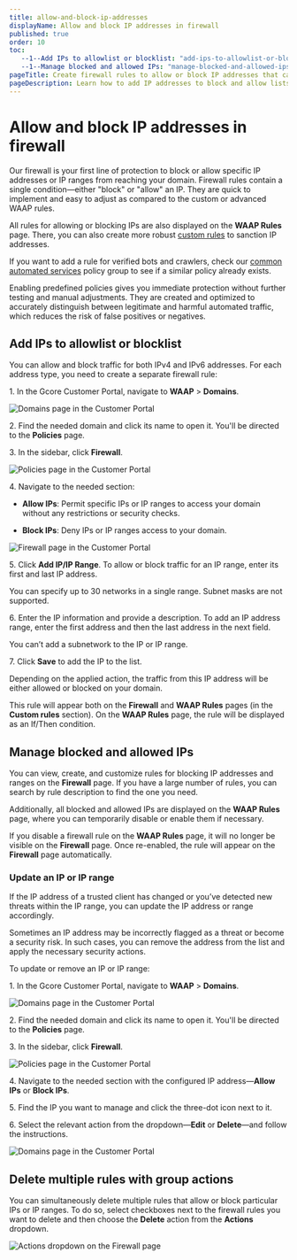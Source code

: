 ```yaml
---
title: allow-and-block-ip-addresses
displayName: Allow and block IP addresses in firewall
published: true
order: 10
toc:
   --1--Add IPs to allowlist or blocklist: "add-ips-to-allowlist-or-blocklist"
   --1--Manage blocked and allowed IPs: "manage-blocked-and-allowed-ips"
pageTitle: Create firewall rules to allow or block IP addresses that can access your domain | Gcore
pageDescription: Learn how to add IP addresses to block and allow lists.
---
```

# Allow and block IP addresses in firewall

Our firewall is your first line of protection to block or allow specific IP addresses or IP ranges from reaching your domain. Firewall rules contain a single condition—either "block" or "allow" an IP. They are quick to implement and easy to adjust as compared to the custom or advanced WAAP rules.

All rules for allowing or blocking IPs are also displayed on the  **WAAP Rules** page. There, you can also create more robust <a href="https://gcore.com/docs/waap/waap-rules/custom-rules" target="_blank">custom rules</a> to sanction IP addresses. 

<alert-element type="tip" title="Tip">

If you want to add a rule for verified bots and crawlers, check our <a href="https://gcore.com/docs/waap/waap-policies/common-automated-services" target="_blank">common automated services</a> policy group to see if a similar policy already exists. 

Enabling predefined policies gives you immediate protection without further testing and manual adjustments. They are created and optimized to accurately distinguish between legitimate and harmful automated traffic, which reduces the risk of false positives or negatives.

</alert-element>

## Add IPs to allowlist or blocklist 

You can allow and block traffic for both IPv4 and IPv6 addresses. For each address type, you need to create a separate firewall rule:

1\. In the Gcore Customer Portal, navigate to **WAAP** > **Domains**. 

<img src="https://assets.gcore.pro/docs/waap/ip-security/domains-waap-page.png" alt="Domains page in the Customer Portal">

2\. Find the needed domain and click its name to open it. You'll be directed to the **Policies** page.

3\. In the sidebar, click **Firewall**.

<img src="https://assets.gcore.pro/docs/waap/ip-security/policies-page-firewall-tab.png" alt="Policies page in the Customer Portal">

4\. Navigate to the needed section:

* **Allow IPs**: Permit specific IPs or IP ranges to access your domain without any restrictions or security checks.

* **Block IPs**: Deny IPs or IP ranges access to your domain.

<img src="https://assets.gcore.pro/docs/waap/ip-security/firewall-page.png" alt="Firewall page in the Customer Portal">

5\. Click **Add IP/IP Range**. To allow or block traffic for an IP range, enter its first and last IP address. 

You can specify up to 30 networks in a single range. Subnet masks are not supported. 

6\. Enter the IP information and provide a description. To add an IP address range, enter the first address and then the last address in the next field. 

<alert-element type="info" title="Info">
 
You can’t add a subnetwork to the IP or IP range. 
 
</alert-element>

7\. Click **Save** to add the IP to the list.

Depending on the applied action, the traffic from this IP address will be either allowed or blocked on your domain. 

This rule will appear both on the **Firewall** and **WAAP Rules** pages (in the **Custom rules** section). On the **WAAP Rules** page, the rule will be displayed as an If/Then condition.

## Manage blocked and allowed IPs 

You can view, create, and customize rules for blocking IP addresses and ranges on the **Firewall** page. If you have a large number of rules, you can search by rule description to find the one you need. 

Additionally, all blocked and allowed IPs are displayed on the **WAAP Rules** page, where you can temporarily disable or enable them if necessary. 

<alert-element type="warning" title="Warning">

If you disable a firewall rule on the **WAAP Rules** page, it will no longer be visible on the **Firewall** page. Once re-enabled, the rule will appear on the **Firewall** page automatically.

</alert-element>


### Update an IP or IP range 

If the IP address of a trusted client has changed or you’ve detected new threats within the IP range, you can update the IP address or range accordingly.  

Sometimes an IP address may be incorrectly flagged as a threat or become a security risk. In such cases, you can remove the address from the list and apply the necessary security actions. 

To update or remove an IP or IP range:

1\. In the Gcore Customer Portal, navigate to **WAAP** > **Domains**. 

<img src="https://assets.gcore.pro/docs/waap/ip-security/domains-waap-page.png" alt="Domains page in the Customer Portal">

2\. Find the needed domain and click its name to open it. You'll be directed to the **Policies** page.

3\. In the sidebar, click **Firewall**.

<img src="https://assets.gcore.pro/docs/waap/ip-security/policies-page-firewall-tab.png" alt="Policies page in the Customer Portal">

4\. Navigate to the needed section with the configured IP address—**Allow IPs** or **Block IPs**. 

5\. Find the IP you want to manage and click the three-dot icon next to it. 

6\. Select the relevant action from the dropdown—**Edit** or **Delete**—and follow the instructions.

<img src="https://assets.gcore.pro/docs/waap/ip-security/edit-delete-ip.png" alt="Domains page in the Customer Portal">

## Delete multiple rules with group actions

You can simultaneously delete multiple rules that allow or block particular IPs or IP ranges. To do so, select checkboxes next to the firewall rules you want to delete and then choose the **Delete** action from the **Actions** dropdown.

<img src="https://assets.gcore.pro/docs/waap/ip-security/actions-dropdown.png" alt="Actions dropdown on the Firewall page">